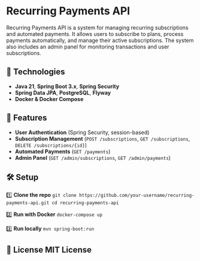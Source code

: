 # Recurring Payments API 
Recurring Payments API is a system for managing recurring subscriptions and automated payments. 
It allows users to subscribe to plans, process payments automatically, and manage their active subscriptions. 
The system also includes an admin panel for monitoring transactions and user subscriptions. 
## 🚀 Technologies 
- **Java 21**, **Spring Boot 3.x**, **Spring Security** 
- **Spring Data JPA**, **PostgreSQL**, **Flyway** 
- **Docker & Docker Compose** 
## 📌 Features 
- **User Authentication** (Spring Security, session-based) 
- **Subscription Management** (`POST /subscriptions`, `GET /subscriptions`, `DELETE /subscriptions/{id}`) 
- **Automated Payments** (`GET /payments`) 
- **Admin Panel** (`GET /admin/subscriptions`, `GET /admin/payments`) 
## 🛠️ Setup 

1️⃣ **Clone the repo** 
``` git clone https://github.com/your-username/recurring-payments-api.git cd recurring-payments-api ``` 

2️⃣ **Run with Docker** 
``` docker-compose up ``` 

3️⃣ **Run locally** 
``` mvn spring-boot:run ``` 

## 📜 License MIT License
